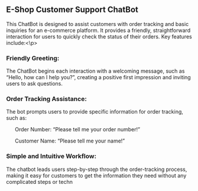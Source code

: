 ## E-Shop Customer Support ChatBot

<p> This ChatBot is designed to assist customers with order tracking and basic inquiries for an e-commerce platform. It provides a friendly, straightforward interaction for users to quickly check the status of their orders. Key features include:<\p>

### Friendly Greeting:
The ChatBot begins each interaction with a welcoming message, such as “Hello, how can I help you?”, creating a positive first impression and inviting users to ask questions.

### Order Tracking Assistance:
The bot prompts users to provide specific information for order tracking, such as:
<ul>Order Number: “Please tell me your order number!”</ul>
<ul>Customer Name: “Please tell me your name!”</ul>

### Simple and Intuitive Workflow:
The chatbot leads users step-by-step through the order-tracking process, making it easy for customers to get the information they need without any complicated steps or techn
